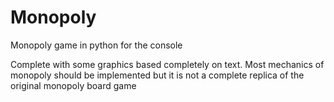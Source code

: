 # Monopoly
 Monopoly game in python for the console

Complete with some graphics based completely on text.
Most mechanics of monopoly should be implemented but it is not a complete replica of the original monopoly board game
